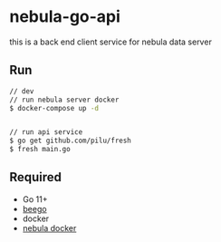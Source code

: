 # nebula-go-api
this is a back end client service for nebula data server

## Run
```bash
// dev
// run nebula server docker
$ docker-compose up -d


// run api service
$ go get github.com/pilu/fresh
$ fresh main.go
```

## Required
- Go 11+
- [beego](https://beego.me/)
- docker
- [nebula docker](https://github.com/vesoft-inc/nebula/tree/master/docker)